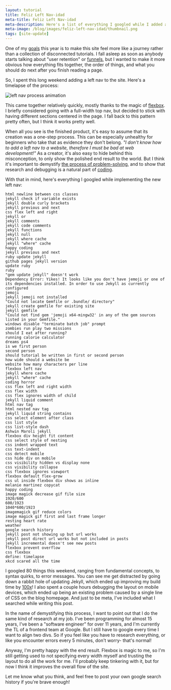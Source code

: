 ```yaml
---
layout: tutorial
title: Feliz Left Nav-idad
meta-title: Feliz Left Nav-idad
meta-description: Here's a list of everything I googled while I added a left nav to the site.
meta-image: /blog/images/feliz-left-nav-idad/thumbnail.png
tags: [site-update]
---
```


One of my [goals](/blog/what-is-happy-coding) this year is to make this site feel more like a journey rather than a collection of disconnected tutorials. I fall asleep as soon as anybody starts talking about "user retention" or [funnels](https://en.wikipedia.org/wiki/Funnel_analysis), but I wanted to make it more obvious how everything fits together, the order of things, and what you should do next after you finish reading a page.

So, I spent this long weekend adding a left nav to the site. Here's a timelapse of the process:

![left nav process animation](/blog/images/feliz-left-nav-idad/left-nav-process-animation.gif)

This came together relatively quickly, mostly thanks to the magic of [flexbox](https://developer.mozilla.org/en-US/docs/Web/CSS/CSS_Flexible_Box_Layout/Basic_Concepts_of_Flexbox). I briefly considered going with a full-width top nav, but decided to stick with having different sections centered in the page. I fall back to this pattern pretty often, but I think it works pretty well.

When all you see is the finished product, it's easy to assume that its creation was a one-step process. This can be especially unhealthy for beginners who take that as evidence they don't belong. *"I don't know how to add a left nav to a website, therefore I must be bad at web development!"* As a creator, it's also easy to hide behind this misconception, to only show the polished end result to the world. But I think it's important to demystify [the process of problem-solving](/tutorials/how-to/program), and to show that research and debugging is a natural part of [coding](https://xkcd.com/1146/).

With that in mind, here's everything I googled while implementing the new left nav:

```
html newline between css classes
jekyll check if variable exists
jekyll double curly brackets
jekyll previous and next
css flex left and right
jekyll or
jekyll comments
jekyll code comments
jekyll functions
jekyll null
jekyll where cache
jekyll "where" cache
happy coding
jekyll previous and next
ruby update jekyll
github pages jekyll version
update ruby
ruby
"gem update jekyll" doesn't work
Dependency Error: Yikes! It looks like you don't have jemoji or one of its dependencies installed. In order to use Jekyll as currently configured
jemoji
jekyll jemoji not installed
"Could not locate Gemfile or .bundle/ directory"
jekyll create gemfile for existing site
jekyll gemfile
"Could not find gem 'jemoji x64-mingw32' in any of the gem sources listed in your Gemfile."
windows disable "terminate batch job" prompt
zombies run play two missions
should I eat after running?
running calorie calculator
dreams ps4
is we first person
second person
should tutorial be written in first or second person
how wide should a website be
website how many characters per line
flexbox left nav
jekyll where cache
jekyll "where" cache
coding horror
css flex left and right width
css flex width
css flex ignores width of child
jekyll liquid comment
html nav tag
html nested nav tag
jekyll liquid string contains
css select element after class
css list style
css list-style dash
Ashwin Maroli jekyll
flexbox div height fit content
css select style of nesting
css indent wrapped text
css text-indent
css detect mobile
css hide div on mobile
css visibility hidden vs display none
css visibility collapse
css flexbox ignores viewport
flexbox default flex-grow
css ul inside flexbox div shows as inline
melanie martinez copycat
happy coding
image magick decrease gif file size
1920/600
600/1923
1040*600/1923
imagemagick gif reduce colors
image magick gif first and last frame longer
resting heart rate
weather
google search history
jekyll post not showing up but url works
jekyll post direct url works but not included in posts
jekyll incremental doesn't see new posts
flexbox prevent overflow
css flexbox
define: timelapse
xkcd scared all the time
```

I googled 80 things this weekend, ranging from fundamental concepts, to syntax quirks, to error messages. You can see me get distracted by going down a rabbit hole of updating Jekyll, which ended up improving my build time by [100x](https://twitter.com/TheKevinWorkman/status/1229188608222887937)! I also spent a couple hours debugging the layout on mobile devices, which ended up being an existing problem caused by a single line of CSS on the blog homepage. And just to be meta, I've included what I searched while writing this post.

In the name of demystifying this process, I want to point out that I do the same kind of research at my job. I've been programming for almost 15 years, I've been a "software engineer" for over 11 years, and I'm currently the TL of a frontend team at Google. But I still have to google every time I want to align two divs. So if you feel like you have to research everything, or like you encounter errors every 5 minutes, don't worry- that's normal!

Anyway, I'm pretty happy with the end result. Flexbox is magic to me, so I'm still getting used to not specifying every width myself and trusting the layout to do all the work for me. I'll probably keep tinkering with it, but for now I think it improves the overall flow of the site.

Let me know what you think, and feel free to post your own google search history if you're brave enough!